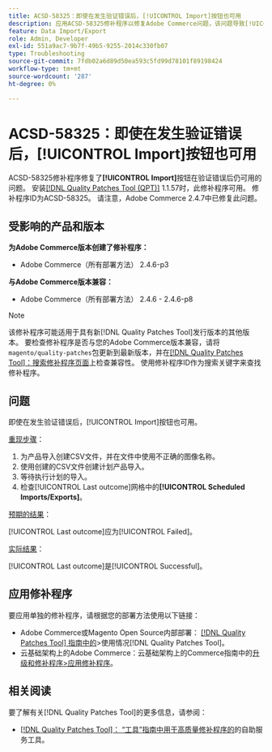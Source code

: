 ```yaml
---
title: ACSD-58325：即使在发生验证错误后，[!UICONTROL Import]按钮也可用
description: 应用ACSD-58325修补程序以修复Adobe Commerce问题，该问题导致[!UICONTROL Import]按钮在验证错误后仍可用。
feature: Data Import/Export
role: Admin, Developer
exl-id: 551a9ac7-9b7f-49b5-9255-2014c330fb07
type: Troubleshooting
source-git-commit: 7fdb02a6d89d50ea593c5fd99d78101f89198424
workflow-type: tm+mt
source-wordcount: '287'
ht-degree: 0%

---
```


# ACSD-58325：即使在发生验证错误后，[!UICONTROL Import]按钮也可用

ACSD-58325修补程序修复了&#x200B;**[!UICONTROL Import]**&#x200B;按钮在验证错误后仍可用的问题。 安装[[!DNL Quality Patches Tool (QPT)]](/help/tools/quality-patches-tool/quality-patches-tool-to-self-serve-quality-patches.md) 1.1.57时，此修补程序可用。 修补程序ID为ACSD-58325。 请注意，Adobe Commerce 2.4.7中已修复此问题。

## 受影响的产品和版本

**为Adobe Commerce版本创建了修补程序：**
* Adobe Commerce（所有部署方法） 2.4.6-p3

**与Adobe Commerce版本兼容：**
* Adobe Commerce（所有部署方法） 2.4.6 - 2.4.6-p8

>[!NOTE]
>
>该修补程序可能适用于具有新[!DNL Quality Patches Tool]发行版本的其他版本。 要检查修补程序是否与您的Adobe Commerce版本兼容，请将`magento/quality-patches`包更新到最新版本，并在[[!DNL Quality Patches Tool]：搜索修补程序页面](https://experienceleague.adobe.com/tools/commerce-quality-patches/index.html)上检查兼容性。 使用修补程序ID作为搜索关键字来查找修补程序。

## 问题

即使在发生验证错误后，[!UICONTROL Import]按钮也可用。

<u>重现步骤</u>：

1. 为产品导入创建CSV文件，并在文件中使用不正确的图像名称。
1. 使用创建的CSV文件创建计划产品导入。
1. 等待执行计划的导入。
1. 检查[!UICONTROL Last outcome]网格中的&#x200B;**[!UICONTROL Scheduled Imports/Exports]**。

<u>预期的结果</u>：

[!UICONTROL Last outcome]应为[!UICONTROL Failed]。

<u>实际结果</u>：

[!UICONTROL Last outcome]是[!UICONTROL Successful]。

## 应用修补程序

要应用单独的修补程序，请根据您的部署方法使用以下链接：

* Adobe Commerce或Magento Open Source内部部署： [[!DNL Quality Patches Tool] 指南中的](/help/tools/quality-patches-tool/usage.md)>使用情况[!DNL Quality Patches Tool]。
* 云基础架构上的Adobe Commerce：云基础架构上的Commerce指南中的[升级和修补程序>应用修补程序](https://experienceleague.adobe.com/docs/commerce-cloud-service/user-guide/develop/upgrade/apply-patches.html)。


## 相关阅读

要了解有关[!DNL Quality Patches Tool]的更多信息，请参阅：

* [[!DNL Quality Patches Tool]： “工具”指南中用于高质量修补程序的](/help/tools/quality-patches-tool/quality-patches-tool-to-self-serve-quality-patches.md)的自助服务工具。
